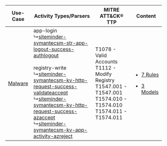|    Use-Case    | Activity Types/Parsers    | MITRE ATT&CK® TTP    | Content    |
|:----:| ---- | ---- | ---- |
| [Malware](../../../UseCases/uc_malware.md) |  app-login<br> ↳[siteminder-symantecsm-str-app-logout-success-authlogout](Ps/pC_sitemindersymantecsmstrapplogoutsuccessauthlogout.md)<br><br> registry-write<br> ↳[siteminder-symantecsm-kv-http-request-success-validateaccept](Ps/pC_sitemindersymantecsmkvhttprequestsuccessvalidateaccept.md)<br> ↳[siteminder-symantecsm-kv-http-request-success-azaccept](Ps/pC_sitemindersymantecsmkvhttprequestsuccessazaccept.md)<br> ↳[siteminder-symantecsm-kv-app-activity-azreject](Ps/pC_sitemindersymantecsmkvappactivityazreject.md)<br> | T1078 - Valid Accounts<br>T1112 - Modify Registry<br>T1547.001 - T1547.001<br>T1574.010 - T1574.010<br>T1574.011 - T1574.011<br> | [<ul><li>7 Rules</li></ul><ul><li>3 Models</li></ul>](RM/r_m_siteminder_symantec_siteminder_Malware.md) |